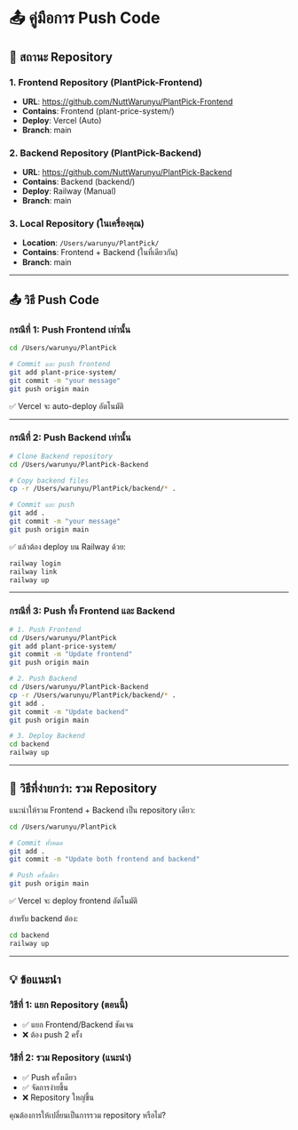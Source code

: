 # 📤 คู่มือการ Push Code

## 🎯 สถานะ Repository

### 1. **Frontend Repository** (PlantPick-Frontend)
- **URL**: https://github.com/NuttWarunyu/PlantPick-Frontend
- **Contains**: Frontend (plant-price-system/)
- **Deploy**: Vercel (Auto)
- **Branch**: main

### 2. **Backend Repository** (PlantPick-Backend)  
- **URL**: https://github.com/NuttWarunyu/PlantPick-Backend
- **Contains**: Backend (backend/)
- **Deploy**: Railway (Manual)
- **Branch**: main

### 3. **Local Repository** (ในเครื่องคุณ)
- **Location**: `/Users/warunyu/PlantPick/`
- **Contains**: Frontend + Backend (ในที่เดียวกัน)
- **Branch**: main

---

## 📤 วิธี Push Code

### **กรณีที่ 1: Push Frontend เท่านั้น**

```bash
cd /Users/warunyu/PlantPick

# Commit และ push frontend
git add plant-price-system/
git commit -m "your message"
git push origin main
```

✅ Vercel จะ auto-deploy อัตโนมัติ

---

### **กรณีที่ 2: Push Backend เท่านั้น**

```bash
# Clone Backend repository
cd /Users/warunyu/PlantPick-Backend

# Copy backend files
cp -r /Users/warunyu/PlantPick/backend/* .

# Commit และ push
git add .
git commit -m "your message"
git push origin main
```

✅ แล้วต้อง deploy บน Railway ด้วย:
```bash
railway login
railway link
railway up
```

---

### **กรณีที่ 3: Push ทั้ง Frontend และ Backend**

```bash
# 1. Push Frontend
cd /Users/warunyu/PlantPick
git add plant-price-system/
git commit -m "Update frontend"
git push origin main

# 2. Push Backend  
cd /Users/warunyu/PlantPick-Backend
cp -r /Users/warunyu/PlantPick/backend/* .
git add .
git commit -m "Update backend"
git push origin main

# 3. Deploy Backend
cd backend
railway up
```

---

## 🔄 วิธีที่ง่ายกว่า: รวม Repository

แนะนำให้รวม Frontend + Backend เป็น repository เดียว:

```bash
cd /Users/warunyu/PlantPick

# Commit ทั้งหมด
git add .
git commit -m "Update both frontend and backend"

# Push ครั้งเดียว
git push origin main
```

✅ Vercel จะ deploy frontend อัตโนมัติ

สำหรับ backend ต้อง:
```bash
cd backend
railway up
```

---

## 💡 ข้อแนะนำ

### วิธีที่ 1: แยก Repository (ตอนนี้)
- ✅ แยก Frontend/Backend ชัดเจน
- ❌ ต้อง push 2 ครั้ง

### วิธีที่ 2: รวม Repository (แนะนำ)
- ✅ Push ครั้งเดียว
- ✅ จัดการง่ายขึ้น
- ❌ Repository ใหญ่ขึ้น

คุณต้องการให้เปลี่ยนเป็นการรวม repository หรือไม่?

